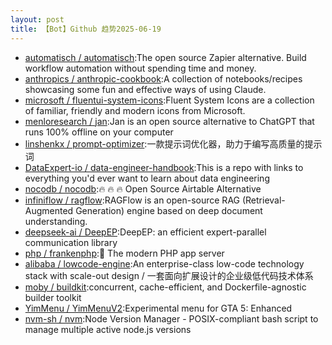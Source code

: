 ```yaml
---
layout: post
title: 【Bot】Github 趋势2025-06-19
---
```


* [automatisch / automatisch](https://github.com/automatisch/automatisch):The open source Zapier alternative. Build workflow automation without spending time and money.
* [anthropics / anthropic-cookbook](https://github.com/anthropics/anthropic-cookbook):A collection of notebooks/recipes showcasing some fun and effective ways of using Claude.
* [microsoft / fluentui-system-icons](https://github.com/microsoft/fluentui-system-icons):Fluent System Icons are a collection of familiar, friendly and modern icons from Microsoft.
* [menloresearch / jan](https://github.com/menloresearch/jan):Jan is an open source alternative to ChatGPT that runs 100% offline on your computer
* [linshenkx / prompt-optimizer](https://github.com/linshenkx/prompt-optimizer):一款提示词优化器，助力于编写高质量的提示词
* [DataExpert-io / data-engineer-handbook](https://github.com/DataExpert-io/data-engineer-handbook):This is a repo with links to everything you'd ever want to learn about data engineering
* [nocodb / nocodb](https://github.com/nocodb/nocodb):🔥 🔥 🔥 Open Source Airtable Alternative
* [infiniflow / ragflow](https://github.com/infiniflow/ragflow):RAGFlow is an open-source RAG (Retrieval-Augmented Generation) engine based on deep document understanding.
* [deepseek-ai / DeepEP](https://github.com/deepseek-ai/DeepEP):DeepEP: an efficient expert-parallel communication library
* [php / frankenphp](https://github.com/php/frankenphp):🧟 The modern PHP app server
* [alibaba / lowcode-engine](https://github.com/alibaba/lowcode-engine):An enterprise-class low-code technology stack with scale-out design / 一套面向扩展设计的企业级低代码技术体系
* [moby / buildkit](https://github.com/moby/buildkit):concurrent, cache-efficient, and Dockerfile-agnostic builder toolkit
* [YimMenu / YimMenuV2](https://github.com/YimMenu/YimMenuV2):Experimental menu for GTA 5: Enhanced
* [nvm-sh / nvm](https://github.com/nvm-sh/nvm):Node Version Manager - POSIX-compliant bash script to manage multiple active node.js versions
